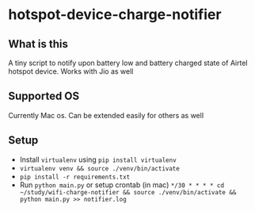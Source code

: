 # hotspot-device-charge-notifier

## What is this
A tiny script to notify upon battery low and battery charged state of Airtel hotspot device. Works with Jio as well

## Supported OS
Currently Mac os. Can be extended easily for others as well

## Setup
- Install `virtualenv` using `pip install virtualenv`
- `virtualenv venv && source ./venv/bin/activate`
- `pip install -r requirements.txt`
- Run `python main.py` or setup crontab (in mac) `*/30 * * * * cd ~/study/wifi-charge-notifier && source ./venv/bin/activate && python main.py >> notifier.log
`
